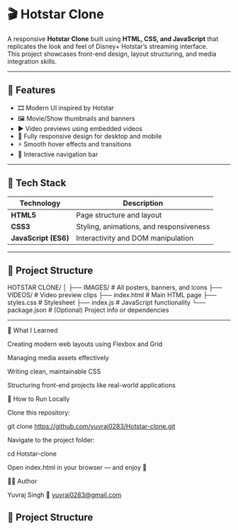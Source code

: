 # 🎬 Hotstar Clone

A responsive **Hotstar Clone** built using **HTML, CSS, and JavaScript** that replicates the look and feel of Disney+ Hotstar’s streaming interface.  
This project showcases front-end design, layout structuring, and media integration skills.

---

## 🚀 Features

- 🎞️ Modern UI inspired by Hotstar  
- 🖼️ Movie/Show thumbnails and banners  
- ▶️ Video previews using embedded videos  
- 📱 Fully responsive design for desktop and mobile  
- ⚡ Smooth hover effects and transitions  
- 🧭 Interactive navigation bar  

---

## 🧰 Tech Stack

| Technology | Description |
|-------------|-------------|
| **HTML5** | Page structure and layout |
| **CSS3** | Styling, animations, and responsiveness |
| **JavaScript (ES6)** | Interactivity and DOM manipulation |

---

## 📂 Project Structure
HOTSTAR CLONE/
│
├── IMAGES/ # All posters, banners, and icons
├── VIDEOS/ # Video preview clips
├── index.html # Main HTML page
├── styles.css # Stylesheet
├── index.js # JavaScript functionality
└── package.json # (Optional) Project info or dependencies


---
🧠 What I Learned

Creating modern web layouts using Flexbox and Grid

Managing media assets effectively

Writing clean, maintainable CSS

Structuring front-end projects like real-world applications

🏁 How to Run Locally

Clone this repository:

git clone https://github.com/yuvraj0283/Hotstar-clone.git


Navigate to the project folder:

cd Hotstar-clone


Open index.html in your browser — and enjoy 🎥

🧑‍💻 Author

Yuvraj Singh
📧 yuvraj0283@gmail.com


## 📂 Project Structure

